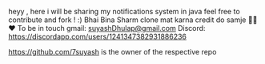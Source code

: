 heyy , here i will be sharing my notifications system in java 
feel free to contribute and fork !    :)
Bhai Bina Sharm clone mat karna credit do samje 🥹🥹♥️ 
To be in touch gmail: suyashDhulap@gmail.com
Discord: https://discordapp.com/users/1241347382931886236








https://github.com/7suyash is the owner of the respective repo
